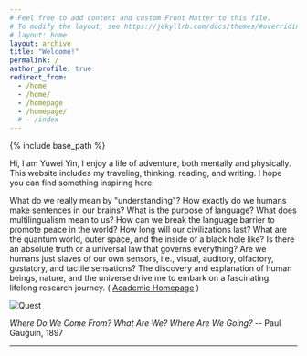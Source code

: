 ```yaml
---
# Feel free to add content and custom Front Matter to this file.
# To modify the layout, see https://jekyllrb.com/docs/themes/#overriding-theme-defaults
# layout: home
layout: archive
title: "Welcome!"
permalink: /
author_profile: true
redirect_from:
  - /home
  - /home/
  - /homepage
  - /homepage/
  # - /index
---
```


{% include base_path %}

<script src="https://polyfill.io/v3/polyfill.min.js?features=es6"></script>
<script id="MathJax-script" async src="https://cdn.jsdelivr.net/npm/mathjax@3/es5/tex-mml-chtml.js"></script>
<script>
MathJax = {
  tex: {
    inlineMath: [['$', '$']],
    processEscapes: true
  }
};
</script>

<!-- "*Wir müssen wissen, wir werden wissen!*" -- David Hilbert -->

Hi, I am Yuwei Yin, I enjoy a life of adventure, both mentally and physically. This website includes my traveling, thinking, reading, and writing. I hope you can find something inspiring here.

What do we really mean by "understanding"? How exactly do we humans make sentences in our brains? What is the purpose of language? What does multilingualism mean to us? How can we break the language barrier to promote peace in the world? How long will our civilizations last? What are the quantum world, outer space, and the inside of a black hole like? Is there an absolute truth or a universal law that governs everything? Are we humans just slaves of our own sensors, i.e., visual, auditory, olfactory, gustatory, and tactile sensations? The discovery and explanation of human beings, nature, and the universe drive me to embark on a fascinating lifelong research journey. ( [Academic Homepage](https://www.yuweiyin.com/) )

![Quest](https://yuweiyin.github.io/files/img/Quest.jpeg)

*Where Do We Come From? What Are We? Where Are We Going?* -- Paul Gauguin, 1897

---
